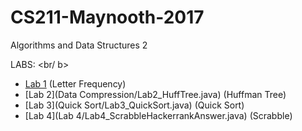 # CS211-Maynooth-2017
Algorithms and Data Structures 2

LABS: <br/ b>
+ [Lab 1](Lab1_TranslateString.java) (Letter Frequency)
+ [Lab 2](Data Compression/Lab2_HuffTree.java) (Huffman Tree)
+ [Lab 3](Quick Sort/Lab3_QuickSort.java) (Quick Sort)
+ [Lab 4](Lab 4/Lab4_ScrabbleHackerrankAnswer.java) (Scrabble)
